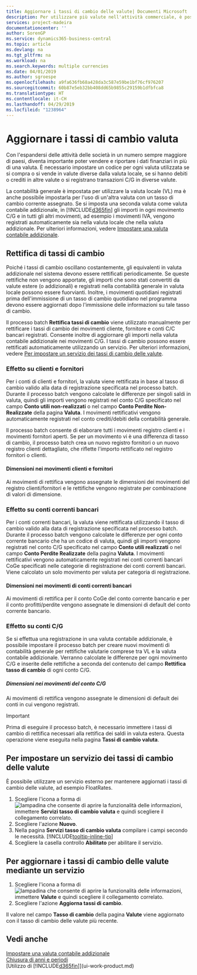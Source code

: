 ```yaml
---
title: Aggiornare i tassi di cambio delle valute| Documenti Microsoft
description: Per utilizzare più valute nell'attività commerciale, è possibile impostare un codice per ogni valuta e utilizzare un servizio di conversione esterno.
services: project-madeira
documentationcenter: ''
author: SorenGP
ms.service: dynamics365-business-central
ms.topic: article
ms.devlang: na
ms.tgt_pltfrm: na
ms.workload: na
ms.search.keywords: multiple currencies
ms.date: 04/01/2019
ms.author: sgroespe
ms.openlocfilehash: a9fa636fb68a428da3c587e59be1bf76cf976207
ms.sourcegitcommit: 60b87e5eb32bb408dd65b9855c29159b1dfbfca8
ms.translationtype: HT
ms.contentlocale: it-CH
ms.lasthandoff: 04/29/2019
ms.locfileid: "1238964"
---
```

# <a name="update-currency-exchange-rates"></a>Aggiornare i tassi di cambio valuta
Con l'espandersi delle attività delle società in un numero sempre maggiore di paesi, diventa importante poter vendere e riportare i dati finanziari in più di una valuta. È necessario impostare un codice per ogni valuta utilizzata se si compra o si vende in valute diverse dalla valuta locale, se si hanno debiti o crediti in altre valute o si registrano transazioni C/G in diverse valute.

La contabilità generale è impostata per utilizzare la valuta locale (VL) ma è anche possibile impostarla per l'uso di un'altra valuta con un tasso di cambio corrente assegnato. Se si imposta una seconda valuta come valuta contabile addizionale, in [!INCLUDE[d365fin](includes/d365fin_md.md)] gli importi in ogni movimento C/G e in tutti gli altri movimenti, ad esempio i movimenti IVA, vengono registrati automaticamente sia nella valuta locale che nella valuta addizionale. Per ulteriori informazioni, vedere [Impostare una valuta contabile addizionale](finance-how-setup-additional-currencies.md).

## <a name="adjusting-exchange-rates"></a>Rettifica di tassi di cambio
Poiché i tassi di cambio oscillano costantemente, gli equivalenti in valuta addizionale nel sistema devono essere rettificati periodicamente. Se queste rettifiche non vengono apportate, gli importi che sono stati convertiti da valute estere (o addizionali) e registrati nella contabilità generale in valuta locale possono essere fuorvianti. Inoltre, i movimenti quotidiani registrati prima dell'immissione di un tasso di cambio quotidiano nel programma devono essere aggiornati dopo l'immissione delle informazioni su tale tasso di cambio.

Il processo batch **Rettifica tassi di cambio** viene utilizzato manualmente per rettificare i tassi di cambio dei movimenti cliente, fornitore e conti C/C bancari registrati. Consente inoltre di aggiornare gli importi nella valuta contabile addizionale nei movimenti C/G. I tassi di cambio possono essere rettificati automaticamente utilizzando un servizio. Per ulteriori informazioni, vedere [Per impostare un servizio dei tassi di cambio delle valute](finance-how-update-currencies.md#to-set-up-a-currency-exchange-rate-service).

### <a name="effect-on-customers-and-vendors"></a>Effetto su clienti e fornitori
Per i conti di clienti e fornitori, la valuta viene rettificata in base al tasso di cambio valido alla data di registrazione specificata nel processo batch. Durante il processo batch vengono calcolate le differenze per singoli saldi in valuta, quindi gli importi vengono registrati nel conto C/G specificato nel campo **Conto utili non-realizzati** o nel campo **Conto Perdite Non-Realizzate** della pagina **Valuta**. I movimenti rettificativi vengono automaticamente registrati nel conto crediti/debiti della contabilità generale.

Il processo batch consente di elaborare tutti i movimenti registro clienti e i movimenti fornitori aperti. Se per un movimento vi è una differenza di tasso di cambio, il processo batch crea un nuovo registro fornitori o un nuovo registro clienti dettagliato, che riflette l'importo rettificato nel registro fornitori o clienti.

#### <a name="dimensions-on-customer-and-vendor-ledger-entries"></a>Dimensioni nei movimenti clienti e fornitori
Ai movimenti di rettifica vengono assegnate le dimensioni dei movimenti del registro clienti/fornitori e le rettifiche vengono registrate per combinazione di valori di dimensione.

### <a name="effect-on-bank-accounts"></a>Effetto su conti correnti bancari
Per i conti correnti bancari, la valuta viene rettificata utilizzando il tasso di cambio valido alla data di registrazione specificata nel processo batch. Durante il processo batch vengono calcolate le differenze per ogni conto corrente bancario che ha un codice di valuta, quindi gli importi vengono registrati nel conto C/G specificato nel campo **Conto utili realizzati** o nel campo **Conto Perdite Realizzate** della pagina **Valuta**. I movimenti rettificativi vengono automaticamente registrati nei conti correnti bancari CoGe specificati nelle categorie di registrazione dei conti correnti bancari. Viene calcolato un solo movimento per valuta per categoria di registrazione.

#### <a name="dimensions-on-bank-account-entries"></a>Dimensioni nei movimenti di conti correnti bancari
Ai movimenti di rettifica per il conto CoGe del conto corrente bancario e per il conto profitti/perdite vengono assegnate le dimensioni di default del conto corrente bancario.

### <a name="effect-on-gl-accounts"></a>Effetto su conti C/G
Se si effettua una registrazione in una valuta contabile addizionale, è possibile impostare il processo batch per creare nuovi movimenti di contabilità generale per rettifiche valutarie comprese tra VL e la valuta contabile addizionale. Verranno calcolate le differenze per ogni movimento C/G e inserite delle rettifiche a seconda del contenuto del campo **Rettifica tasso di cambio** di ogni conto C/G.

##### <a name="dimensions-on-gl-account-entries"></a>Dimensioni nei movimenti del conto C/G
Ai movimenti di rettifica vengono assegnate le dimensioni di default dei conti in cui vengono registrati.

> [!Important]
> Prima di eseguire il processo batch, è necessario immettere i tassi di cambio di rettifica necessari alla rettifica dei saldi in valuta estera. Questa operazione viene eseguita nella pagina **Tassi di cambio valuta**.

## <a name="to-set-up-a-currency-exchange-rate-service"></a>Per impostare un servizio dei tassi di cambio delle valute
È possibile utilizzare un servizio esterno per mantenere aggiornati i tassi di cambio delle valute, ad esempio FloatRates.

1. Scegliere l'icona a forma di ![lampadina che consente di aprire la funzionalità delle informazioni](media/ui-search/search_small.png "Informazioni sull'operazione che si desidera eseguire"), immettere **Servizi tasso di cambio valuta** e quindi scegliere il collegamento correlato.
2. Scegliere l'azione **Nuovo**.
3. Nella pagina **Servizi tasso di cambio valuta** compilare i campi secondo le necessità. [!INCLUDE[tooltip-inline-tip](includes/tooltip-inline-tip_md.md)]
4. Scegliere la casella controllo **Abilitato** per abilitare il servizio.

## <a name="to-update-currency-exchange-rates-through-a-service"></a>Per aggiornare i tassi di cambio delle valute mediante un servizio
1. Scegliere l'icona a forma di ![lampadina che consente di aprire la funzionalità delle informazioni](media/ui-search/search_small.png "Informazioni sull'operazione che si desidera eseguire"), immettere **Valute** e quindi scegliere il collegamento correlato.
2. Scegliere l'azione **Aggiorna tassi di cambio**.

Il valore nel campo **Tasso di cambio** della pagina **Valute** viene aggiornato con il tasso di cambio delle valute più recente.

## <a name="see-also"></a>Vedi anche
[Impostare una valuta contabile addizionale](finance-how-setup-additional-currencies.md)  
[Chiusura di anni e periodi](year-close-years-periods.md)  
[Utilizzo di [!INCLUDE[d365fin](includes/d365fin_md.md)]](ui-work-product.md)
